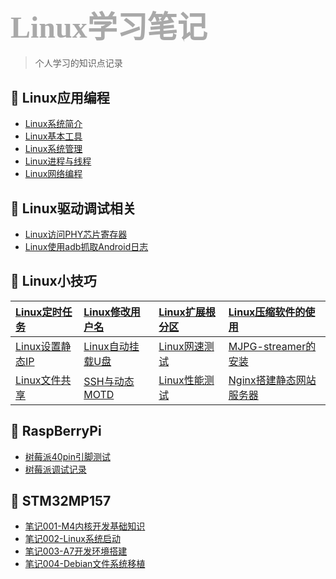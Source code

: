 <!-- _sidebar.md -->
### <font size=24 face="STKaiti" color="darkgray"> Linux学习笔记 </font>    <!-- {docsify-ignore} -->

> 个人学习的知识点记录

## 🌾 Linux应用编程

* [Linux系统简介](blog/Linux/Linux应用编程/Linux系统简介.md)
* [Linux基本工具](blog/Linux/Linux应用编程/Linux基本工具.md)
* [Linux系统管理](blog/Linux/Linux应用编程/Linux系统管理.md)
* [Linux进程与线程](blog/Linux/Linux应用编程/Linux进程与线程.md)
* [Linux网络编程](blog/Linux/Linux应用编程/Linux网络编程.md)

## 📍 Linux驱动调试相关

* [Linux访问PHY芯片寄存器](blog/Linux/Linux驱动调试相关/Linux访问PHY芯片寄存器.md)
* [Linux使用adb抓取Android日志](blog/Linux/Linux驱动调试相关/Linux使用adb抓取Android日志.md)

## 🌿 Linux小技巧

[Linux定时任务](blog/Linux/Linux小技巧/Linux定时任务.md)       | [Linux修改用户名](blog/Linux/Linux小技巧/Linux修改用户名.md)   | [Linux扩展根分区](blog/Linux/Linux小技巧/Linux扩展根分区.md)   | [Linux压缩软件的使用](blog/Linux/Linux小技巧/Linux压缩软件的使用.md)
:-------------------------|:-------------------------|:-------------------------|:-------------------------
[Linux设置静态IP](blog/Linux/Linux小技巧/linux设置静态IP.md)   | [Linux自动挂载U盘](blog/Linux/Linux小技巧/Linux自动挂载U盘.md) |[Linux网速测试](blog/Linux/Linux小技巧/linux网速测试.md)       | [MJPG-streamer的安装](blog/Linux/Linux小技巧/MJPG-streamer的安装.md)
[Linux文件共享](blog/Linux/Linux小技巧/Linux文件共享.md)       | [SSH与动态MOTD](blog/Linux/Linux小技巧/SSH与动态MOTD.md)   |[Linux性能测试](blog/Linux/Linux小技巧/linux性能测试.md)       | [Nginx搭建静态网站服务器](blog/Linux/Linux小技巧/Nginx搭建静态网站服务器.md)

## 🍓 RaspBerryPi

* [树莓派40pin引脚测试](blog/Linux/raspberryPi/树莓派40pin引脚测试.md)
* [树莓派调试记录](blog/Linux/raspberryPi/树莓派调试记录.md)

## 🍇 STM32MP157

* [笔记001-M4内核开发基础知识](blog/Linux/stm32mp157/笔记001-M4内核开发基础知识.md)
* [笔记002-Linux系统启动](blog/Linux/stm32mp157/笔记002-Linux系统启动.md)
* [笔记003-A7开发环境搭建](blog/Linux/stm32mp157/笔记003-A7开发环境搭建.md)
* [笔记004-Debian文件系统移植](blog/Linux/stm32mp157/笔记004-Debian文件系统移植.md)
